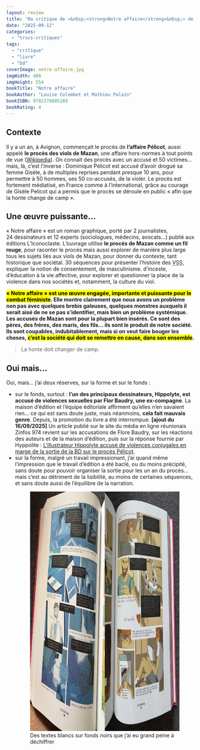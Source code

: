 ```yaml
---
layout: review
title: 'Ma critique de «&nbsp;<strong>Notre affaire</strong>&nbsp;» de <em>Louise Colombet et Mathieu Palain</em>'
date: "2025-09-12"
categories: 
  - "trucs-critiques"
tags: 
  - "critique"
  - "livre"
  - "bd"
coverImage: notre-affaire.jpg
imgWidth: 400
imgHeight: 554
bookTitle: "Notre affaire"
bookAuthor: "Louise Colombet et Mathieu Palain"
bookISBN: 9782378805289                   
bookRating: 4
---
```


<h2>Contexte</h2>

<p>Il y a un an, à Avignon, commençait le procès de <strong>l’affaire Pélicot</strong>, aussi appelé <strong>le procès des viols de Mazan</strong>, une affaire hors-normes à tout points de vue (<a href="https://fr.wikipedia.org/wiki/Affaire_des_viols_de_Mazan">Wikipedia</a>). On connait des procès avec un accusé et 50&nbsp;victimes… mais, là, c’est l’inverse&nbsp;: Dominique Pélicot est accusé d’avoir drogué sa femme Gisèle, à de multiples reprises pendant presque 10&nbsp;ans, pour permettre à 50&nbsp;hommes, ses 50&nbsp;co-accusés, de la violer. Le procès est fortement médiatisé, en France comme à l’international, grâce au courage de Gisèle Pelicot qui a permis que le procès se déroule en public «&nbsp;afin que la honte change de camp&nbsp;».</p>

<h2>Une œuvre puissante…</h2>

<p>«&nbsp;Notre affaire&nbsp;» est un roman graphique, porté par 2&nbsp;journalistes, 24&nbsp;dessinateurs et 12&nbsp;experts (sociologues, médecins, avocats…) publié aux éditions L’Iconoclaste. L’ouvrage utilise <strong>le procés de Mazan comme un fil rouge</strong>, pour raconter le procés mais aussi explorer de manière plus large tous les sujets liés aux viols de Mazan, pour donner du contexte, tant historique que sociétal. 30&nbsp;séquences pour présenter l’histoire des <abbr title="Violence Sexuelles et Sexistes">VSS</abbr>, expliquer la notion de consentement, de masculinisme. d’inceste, d’éducation à la vie affective, pour explorer et questionner la place de la violence dans nos sociétés et, notamment, la culture du viol.</p>

<p><strong><mark>«&nbsp;Notre affaire&nbsp;» est une œuvre engagée, importante et puissante pour le combat féministe</mark>. Elle montre clairement que nous avons un problème non pas avec quelques brebis galeuses, quelques monstres auxquels il serait aisé de ne se pas s’identifier, mais bien un problème systémique. Les accusés de Mazan sont pour la plupart bien insérés. Ce sont des pères, des frères, des maris, des fils… ils sont le produit de notre société. Ils sont coupables, indubitablement, mais si on veut faire bouger les choses, <mark>c’est la société qui doit se remettre en cause, dans son ensemble</mark>.</strong></p>

<blockquote class="citation">
  <p>La honte doit changer de camp.</p>
</blockquote>

<h2>Oui mais…</h2>

<p>Oui, mais… j’ai deux réserves, sur la forme et sur le fonds&nbsp;:</p>

<ul>
  <li>sur le fonds, surtout&nbsp;: <strong>l’un des principaux dessinateurs, Hippolyte, est accusé de violences sexuelles par Flor Baudry, une ex-compagne</strong>. La maison d’édition et l’équipe éditoriale affirment qu’elles n’en savaient rien… ce qui est sans doute juste, mais néanmoins, <strong>cela fait mauvais genre</strong>. Depuis, la promotion du livre a été interrompue. <strong>[ajout du 16/09/2025]</strong> Un article publié sur le site du média en ligne réunionais Zinfos 974 revient sur les accusations de Flore Baudry, sur les réactions des auteurs et de la maison d’édition, puis sur la réponse fournie par Hyppolite&nbsp;: <a href="https://www.zinfos974.com/lillustrateur-hippolyte-accuse-de-violences-conjugales-en-marge-de-la-sortie-de-la-bd-sur-le-proces-pelicot/">L'illustrateur Hippolyte accusé de violences conjugales en marge de la sortie de la <abbr>BD</abbr> sur le procès Pélicot</a>.</li>
  <li>
    sur la forme, malgré un travail impressionant, j’ai quand même l’impression que le travail d’édition a été baclé, ou du moins précipité, sans doute pour pouvoir organiser la sortie pour les un an du procès… mais c’est au détriment de la lisibilité, au moins de certaines séquences, et sans doute aussi de l’équilibre de la narration.
    <figure>
      <a href="/images/2025/09/notre-affaire-pages.jpg" class="lightbox"><img src="/images/2025/09/notre-affaire-pages.jpg" width="960" height="640" alt="Deux pages de la BD qui comportent des textes blancs (et fins) affichés sur fonds noir"></a>
      <figcaption>Des textes blancs sur fonds noirs que j’ai eu grand peine à déchiffrer</figcaption>
    </figure>
  </li>
</ul>
